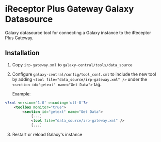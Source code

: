 # iReceptor Plus Gateway Galaxy Datasource

Galaxy datasource tool for connecting a Galaxy instance to the iReceptor Plus Gateway.

## Installation

1. Copy `irp-gateway.xml` to `galaxy-central/tools/data_source`
2. Configure `galaxy-central/config/tool_conf.xml` to include the new tool by adding `<tool file="data_source/irp-gateway.xml" />` under the `<section id="getext" name="Get Data">` tag.

   Example:
```xml
<?xml version='1.0' encoding='utf-8'?>
    <toolbox monitor="true">
        <section id="getext" name="Get Data">
            [...]
            <tool file="data_source/irp-gateway.xml" />
            [...]
```

3. Restart or reload Galaxy's instance

